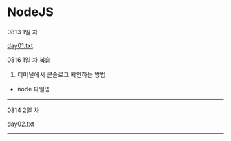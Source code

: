 # NodeJS

0813 1일 차

[day01.txt](https://github.com/hyounji375/NodeJS/files/9333037/day01.txt)

0816 1일 차 복습

1. 터미널에서 콘솔로그 확인하는 방법
  - node 파일명
--------------------------------------------------------------------------------------------------------------------------------------

0814 2일 차

[day02.txt](https://github.com/hyounji375/NodeJS/files/9333039/day02.txt)

--------------------------------------------------------------------------------------------------------------------------------------
